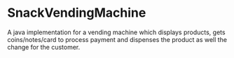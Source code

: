 # SnackVendingMachine

A java implementation for a vending machine which displays products, gets coins/notes/card to process payment and dispenses the product as well the change for the customer.

